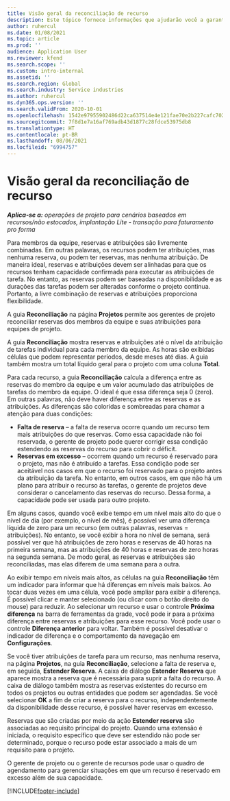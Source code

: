 ```yaml
---
title: Visão geral da reconciliação de recurso
description: Este tópico fornece informações que ajudarão você a garantir que as reservas de recursos e atribuições para projetos estejam alinhadas.
author: ruhercul
ms.date: 01/08/2021
ms.topic: article
ms.prod: ''
audience: Application User
ms.reviewer: kfend
ms.search.scope: ''
ms.custom: intro-internal
ms.assetid: ''
ms.search.region: Global
ms.search.industry: Service industries
ms.author: ruhercul
ms.dyn365.ops.version: ''
ms.search.validFrom: 2020-10-01
ms.openlocfilehash: 1542e97955902486d22ca637514e4e121fae70e2b227cafc7020c031061b5f98
ms.sourcegitcommit: 7f8d1e7a16af769adb43d1877c28fdce53975db8
ms.translationtype: HT
ms.contentlocale: pt-BR
ms.lasthandoff: 08/06/2021
ms.locfileid: "6994757"
---
```

# <a name="resource-reconciliation-overview"></a>Visão geral da reconciliação de recurso

_**Aplica-se a:** operações de projeto para cenários baseados em recursos/não estocados, implantação Lite - transação para faturamento pro forma_

Para membros da equipe, reservas e atribuições são livremente combinadas. Em outras palavras, os recursos podem ter atribuições, mas nenhuma reserva, ou podem ter reservas, mas nenhuma atribuição. De maneira ideal, reservas e atribuições devem ser alinhadas para que os recursos tenham capacidade confirmada para executar as atribuições de tarefa. No entanto, as reservas podem ser baseadas na disponibilidade e as durações das tarefas podem ser alteradas conforme o projeto continua. Portanto, a livre combinação de reservas e atribuições proporciona flexibilidade.

A guia **Reconciliação** na página **Projetos** permite aos gerentes de projeto reconciliar reservas dos membros da equipe e suas atribuições para equipes de projeto.

A guia **Reconciliação** mostra reservas e atribuições até o nível da atribuição de tarefas individual para cada membro da equipe. As horas são exibidas células que podem representar períodos, desde meses até dias. A guia também mostra um total líquido geral para o projeto com uma coluna **Total**.

Para cada recurso, a guia **Reconciliação** calcula a diferença entre as reservas do membro da equipe e um valor acumulado das atribuições de tarefas do membro da equipe. O ideal é que essa diferença seja 0 (zero). Em outras palavras, não deve haver diferença entre as reservas e as atribuições. As diferenças são coloridas e sombreadas para chamar a atenção para duas condições:

- **Falta de reserva** – a falta de reserva ocorre quando um recurso tem mais atribuições do que reservas. Como essa capacidade não foi reservada, o gerente de projeto pode querer corrigir essa condição estendendo as reservas do recurso para cobrir o déficit.
- **Reservas em excesso** – ocorrem quando um recurso é reservado para o projeto, mas não é atribuído a tarefas. Essa condição pode ser aceitável nos casos em que o recurso foi reservado para o projeto antes da atribuição da tarefa. No entanto, em outros casos, em que não há um plano para atribuir o recurso às tarefas, o gerente de projetos deve considerar o cancelamento das reservas do recurso. Dessa forma, a capacidade pode ser usada para outro projeto.

Em alguns casos, quando você exibe tempo em um nível mais alto do que o nível de dia (por exemplo, o nível de mês), é possível ver uma diferença líquida de zero para um recurso (em outras palavras, reservas = atribuições). No entanto, se você exibir a hora no nível de semana, será possível ver que há atribuições de zero horas e reservas de 40 horas na primeira semana, mas as atribuições de 40 horas e reservas de zero horas na segunda semana. De modo geral, as reservas e atribuições são reconciliadas, mas elas diferem de uma semana para a outra.

Ao exibir tempo em níveis mais altos, as células na guia **Reconciliação** têm um indicador para informar que há diferenças em níveis mais baixos. Ao tocar duas vezes em uma célula, você pode ampliar para exibir a diferença. É possível clicar e manter selecionado (ou clicar com o botão direito do mouse) para reduzir. Ao selecionar um recurso e usar o controle **Próxima diferença** na barra de ferramentas da grade, você pode ir para a próxima diferença entre reservas e atribuições para esse recurso. Você pode usar o controle **Diferença anterior** para voltar. Também é possível desativar o indicador de diferença e o comportamento da navegação em **Configurações**.

Se você tiver atribuições de tarefa para um recurso, mas nenhuma reserva, na página **Projetos**, na guia **Reconciliação**, selecione a falta de reserva e, em seguida, **Estender Reserva**. A caixa de diálogo **Estender Reserva** que aparece mostra a reserva que é necessária para suprir a falta do recurso. A caixa de diálogo também mostra as reservas existentes do recurso em todos os projetos ou outras entidades que podem ser agendadas. Se você selecionar **OK** a fim de criar a reserva para o recurso, independentemente da disponibilidade desse recurso, é possível haver reservas em excesso.

Reservas que são criadas por meio da ação **Estender reserva** são associadas ao requisito principal do projeto. Quando uma extensão é iniciada, o requisito específico que deve ser estendido não pode ser determinado, porque o recurso pode estar associado a mais de um requisito para o projeto.

O gerente de projeto ou o gerente de recursos pode usar o quadro de agendamento para gerenciar situações em que um recurso é reservado em excesso além de sua capacidade.


[!INCLUDE[footer-include](../includes/footer-banner.md)]